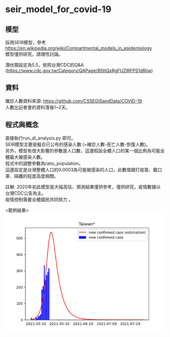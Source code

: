 # seir_model_for_covid-19

## 模型
採用SEIR模型，參考 https://en.wikipedia.org/wiki/Compartmental_models_in_epidemiology   
模型僅供研究，請理性討論。

潛伏期設定為5.5，依照台灣CDC的Q&A (https://www.cdc.gov.tw/Category/QAPage/B5ttQxRgFUZlRFPS1dRliw)  

## 資料
確診人數資料來源: https://github.com/CSSEGISandData/COVID-19  
人數比記者會的資料落後1~2天。

## 程式與概念 
直接執行run_dl_analysis.py 即可。  
SEIR模型主要是擬合已公布的感染人數 (=確診人數-死亡人數-恢復人數)。   
另外，模型有很大影響的參數是人口數，這邊假設全體人口的某一個比例為可能全體最大被感染人數。  
程式中的調整參數為ratio_population。    
這邊設定是台灣整體人口的0.0003為可能被感染的人口，此數值跟打疫苗、戴口罩、隔離的程度高度相關。   


註解:
2020年初此模型是大幅高估，預測結果僅供參考，僅供研究，疫情數據以台灣CDC公告為主。  
疫情控制需要全體國民共同努力  。 

<範例結果>    
![image](https://github.com/andrewwang7/seir_model_for_covid-19/blob/master/~result/Taiwan.png)

